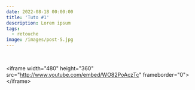 ```yaml
---
date: 2022-08-18 00:00:00
title: 'Tuto #1'
description: Lorem ipsum
tags:
  - retouche
image: /images/post-5.jpg
---
```

&nbsp;

&lt;iframe width="480" height="360" src="http://www.youtube.com/embed/WO82PoAczTc" frameborder="0"&gt; &lt;/iframe&gt;